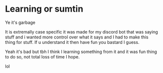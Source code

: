 # Learning or sumtin

Ye it's garbage

It is extremally case specific it was made for my discord bot that was saying stuff and i wanted more control over what it says and I had to make this thing for stuff.
If u understand it then have fun you bastard I guess.


Yeah it's bad but tbh I think I learning something from it and it was fun thing to do so, not total loss of time I hope.

lol